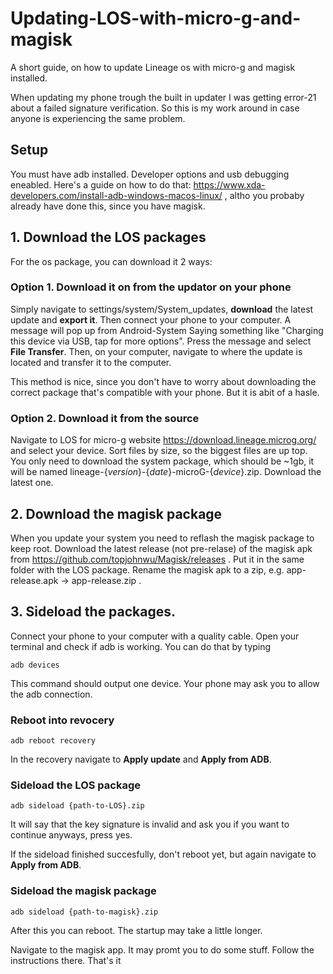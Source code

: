 # Updating-LOS-with-micro-g-and-magisk
A short guide, on how to update Lineage os with micro-g and magisk installed.

When updating my phone trough the built in updater I was getting error-21 about a failed signature verification. So this is my work around in case anyone is experiencing the same problem.

## Setup

You must have adb installed. Developer options and usb debugging eneabled. Here's a guide on how to do that: https://www.xda-developers.com/install-adb-windows-macos-linux/ , altho you probaby already have done this, since you have magisk.

## 1. Download the LOS packages

For the os package, you can download it 2 ways:
### Option 1. Download it on from the updator on your phone
Simply navigate to settings/system/System_updates, **download** the latest update and **export it**. Then connect your phone to your computer. A message will pop up from Android-System Saying something like "Charging this device via USB, tap for more options". Press the message and select **File Transfer**. Then, on your computer, navigate to where the update is located and transfer it to the computer. 

This method is nice, since you don't have to worry about downloading the correct package that's compatible with your phone. But it is abit of a hasle. 

### Option 2. Download it from the source
Navigate to LOS for micro-g website https://download.lineage.microg.org/ and select your device. Sort files by size, so the biggest files are up top. You only need to download the system package, which should be ~1gb, it will be named lineage-{*version*}-{*date*}-microG-{*device*}.zip. Download the latest one.

## 2. Download the magisk package
When you update your system you need to reflash the magisk package to keep root. Download the latest release (not pre-relase) of the magisk apk from https://github.com/topjohnwu/Magisk/releases . Put it in the same folder with the LOS package. Rename the magisk apk to a zip, e.g. app-release.apk -> app-release.zip .

## 3. Sideload the packages.
Connect your phone to your computer with a quality cable. Open your terminal and check if adb is working. You can do that by typing
```
adb devices
```
This command should output one device. Your phone may ask you to allow the adb connection. 

### Reboot into revocery
```
adb reboot recovery
```

In the recovery navigate to **Apply update** and **Apply from ADB**.

### Sideload the LOS package
```
adb sideload {path-to-LOS}.zip
```
It will say that the key signature is invalid and ask you if you want to continue anyways, press yes.

If the sideload finished succesfully, don't reboot yet, but again navigate to **Apply from ADB**.

### Sideload the magisk package
```
adb sideload {path-to-magisk}.zip
```
After this you can reboot. The startup may take a little longer.

Navigate to the magisk app. It may promt you to do some stuff. Follow the instructions there. That's it

